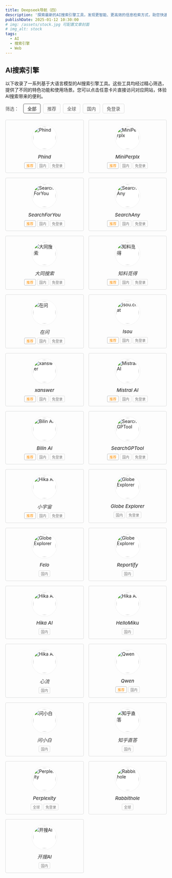 ```yaml
---
title: Deepseek导航（四）
description: '探索最新的AI搜索引擎工具，发现更智能、更高效的信息检索方式，助您快速获取精准答案。'
publishDate: 2025-01-12 10:30:00
# img: /assets/stock.jpg 可配置文章封面
# img_alt: stock
tags:
  - AI
  - 搜索引擎
  - Web
---
```

## AI搜索引擎

以下收录了一系列基于大语言模型的AI搜索引擎工具。这些工具均经过精心筛选，提供了不同的特色功能和使用场景。您可以点击任意卡片直接访问对应网站，体验AI搜索带来的便利。

<div class="filter-container">
  <div class="filter-title">筛选：</div>
  <button class="filter-btn active" data-filter="all">全部</button>
  <button class="filter-btn" data-filter="recommend">推荐</button>
  <button class="filter-btn" data-filter="global">全球</button>
  <button class="filter-btn" data-filter="china">国内</button>
  <button class="filter-btn" data-filter="nologin">免登录</button>
</div>

<div class="ai-tools-container">

<div class="ai-card" data-tags="recommend china nologin">
  <a href="https://www.phind.com/" target="_blank" class="card-link">
    <div class="card-image">
      <img src="https://t3.gstatic.cn/faviconV2?client=SOCIAL&type=FAVICON&fallback_opts=TYPE,SIZE,URL&size=128&url=https://www.phind.com/" alt="Phind">
    </div>
    <div class="card-content">
      <h5>Phind</h5>
      <div class="tags">
        <span class="tag recommend">推荐</span>
        <span class="tag">国内</span>
        <span class="tag">免登录</span>
      </div>
    </div>
  </a>
</div>

<div class="ai-card" data-tags="recommend china nologin">
  <a href="https://mplx.run/" target="_blank" class="card-link">
    <div class="card-image">
      <img src="https://t3.gstatic.cn/faviconV2?client=SOCIAL&type=FAVICON&fallback_opts=TYPE,SIZE,URL&size=128&url=https://mplx.run/" alt="MiniPerplx">
    </div>
    <div class="card-content">
      <h5>MiniPerplx</h5>
      <div class="tags">
        <span class="tag recommend">推荐</span>
        <span class="tag">国内</span>
        <span class="tag">免登录</span>
      </div>
    </div>
  </a>
</div>

<div class="ai-card" data-tags="recommend china nologin">
  <a href="https://q.embbot.com/" target="_blank" class="card-link">
    <div class="card-image">
      <img src="https://t3.gstatic.cn/faviconV2?client=SOCIAL&type=FAVICON&fallback_opts=TYPE,SIZE,URL&size=128&url=https://q.embbot.com/" alt="SearchForYou">
    </div>
    <div class="card-content">
      <h5>SearchForYou</h5>
      <div class="tags">
        <span class="tag recommend">推荐</span>
        <span class="tag">国内</span>
        <span class="tag">免登录</span>
      </div>
    </div>
  </a>
</div>

<div class="ai-card" data-tags="recommend china nologin">
  <a href="https://searchany.org/deepresearch" target="_blank" class="card-link">
    <div class="card-image">
      <img src="https://t3.gstatic.cn/faviconV2?client=SOCIAL&type=FAVICON&fallback_opts=TYPE,SIZE,URL&size=128&url=https://searchany.org/" alt="SearchAny">
    </div>
    <div class="card-content">
      <h5>SearchAny</h5>
      <div class="tags">
        <span class="tag recommend">推荐</span>
        <span class="tag">国内</span>
        <span class="tag">免登录</span>
      </div>
    </div>
  </a>
</div>


<div class="ai-card" data-tags="recommend china nologin">
  <a href="https://datong.info/ui/index.html" target="_blank" class="card-link">
    <div class="card-image">
      <img src="https://t3.gstatic.cn/faviconV2?client=SOCIAL&type=FAVICON&fallback_opts=TYPE,SIZE,URL&size=128&url=https://datong.info/" alt="大同搜索">
    </div>
    <div class="card-content">
      <h5>大同搜索</h5>
      <div class="tags">
        <span class="tag recommend">推荐</span>
        <span class="tag">国内</span>
        <span class="tag">免登录</span>
      </div>
    </div>
  </a>
</div>

<div class="ai-card" data-tags="recommend china nologin">
  <a href="https://www.sou100.com/" target="_blank" class="card-link">
    <div class="card-image">
      <img src="https://t3.gstatic.cn/faviconV2?client=SOCIAL&type=FAVICON&fallback_opts=TYPE,SIZE,URL&size=128&url=https://www.sou100.com/" alt="知料觅得">
    </div>
    <div class="card-content">
      <h5>知料觅得</h5>
      <div class="tags">
        <span class="tag recommend">推荐</span>
        <span class="tag">国内</span>
        <span class="tag">免登录</span>
      </div>
    </div>
  </a>
</div>

<div class="ai-card" data-tags="recommend china nologin">
  <a href="https://www.zaiwen.top/chat/working-edition" target="_blank" class="card-link">
    <div class="card-image">
      <img src="https://t3.gstatic.cn/faviconV2?client=SOCIAL&type=FAVICON&fallback_opts=TYPE,SIZE,URL&size=128&url=https://www.zaiwen.top/" alt="在问">
    </div>
    <div class="card-content">
      <h5>在问</h5>
      <div class="tags">
        <span class="tag recommend">推荐</span>
        <span class="tag">国内</span>
        <span class="tag">免登录</span>
      </div>
    </div>
  </a>
</div>

<div class="ai-card" data-tags="recommend china nologin">
  <a href="https://isou.chat/" target="_blank" class="card-link">
    <div class="card-image">
      <img src="https://t3.gstatic.cn/faviconV2?client=SOCIAL&type=FAVICON&fallback_opts=TYPE,SIZE,URL&size=128&url=https://isou.chat/" alt="isou.chat">
    </div>
    <div class="card-content">
      <h5>Isou</h5>
      <div class="tags">
        <span class="tag recommend">推荐</span>
        <span class="tag">国内</span>
        <span class="tag">免登录</span>
      </div>
    </div>
  </a>
</div>

<div class="ai-card" data-tags="recommend china nologin">
  <a href="https://www.xanswer.com/?zh" target="_blank" class="card-link">
    <div class="card-image">
      <img src="https://t3.gstatic.cn/faviconV2?client=SOCIAL&type=FAVICON&fallback_opts=TYPE,SIZE,URL&size=128&url=https://www.xanswer.com/" alt="xanswer">
    </div>
    <div class="card-content">
      <h5>xanswer</h5>
      <div class="tags">
        <span class="tag recommend">推荐</span>
        <span class="tag">国内</span>
        <span class="tag">免登录</span>
      </div>
    </div>
  </a>
</div>

<div class="ai-card" data-tags="recommend china nologin">
  <a href="https://chat.mistral.ai/chat" target="_blank" class="card-link">
    <div class="card-image">
      <img src="https://t3.gstatic.cn/faviconV2?client=SOCIAL&type=FAVICON&fallback_opts=TYPE,SIZE,URL&size=128&url=https://chat.mistral.ai/" alt="Mistral AI">
    </div>
    <div class="card-content">
      <h5>Mistral AI</h5>
      <div class="tags">
        <span class="tag recommend">推荐</span>
        <span class="tag">国内</span>
        <span class="tag">免登录</span>
      </div>
    </div>
  </a>
</div>

<div class="ai-card" data-tags="recommend china nologin">
  <a href="https://bilin.ai/zh-CN" target="_blank" class="card-link">
    <div class="card-image">
      <img src="https://t3.gstatic.cn/faviconV2?client=SOCIAL&type=FAVICON&fallback_opts=TYPE,SIZE,URL&size=128&url=https://bilin.ai/" alt="Bilin AI">
    </div>
    <div class="card-content">
      <h5>Bilin AI</h5>
      <div class="tags">
        <span class="tag recommend">推荐</span>
        <span class="tag">国内</span>
        <span class="tag">免登录</span>
      </div>
    </div>
  </a>
</div>

<div class="ai-card" data-tags="recommend china nologin">
  <a href="https://searchgptool.ai/" target="_blank" class="card-link">
    <div class="card-image">
      <img src="https://t3.gstatic.cn/faviconV2?client=SOCIAL&type=FAVICON&fallback_opts=TYPE,SIZE,URL&size=128&url=https://searchgptool.ai/" alt="SearchGPTool">
    </div>
    <div class="card-content">
      <h5>SearchGPTool</h5>
      <div class="tags">
        <span class="tag recommend">推荐</span>
        <span class="tag">国内</span>
        <span class="tag">免登录</span>
      </div>
    </div>
  </a>
</div>

<div class="ai-card" data-tags="recommend china nologin">
  <a href="https://ask.xiaoyuzhoufm.com/" target="_blank" class="card-link">
    <div class="card-image">
      <img src="https://t3.gstatic.cn/faviconV2?client=SOCIAL&type=FAVICON&fallback_opts=TYPE,SIZE,URL&size=128&url=https://ask.xiaoyuzhoufm.com/" alt="Hika AI">
    </div>
    <div class="card-content">
      <h5>小宇宙</h5>
      <div class="tags">
        <span class="tag recommend">推荐</span>
        <span class="tag">国内</span>
        <span class="tag">免登录</span>
      </div>
    </div>
  </a>
</div>

<div class="ai-card" data-tags="china  nologin">
  <a href="https://explorer.globe.engineer/" target="_blank" class="card-link">
    <div class="card-image">
      <img src="https://t3.gstatic.cn/faviconV2?client=SOCIAL&type=FAVICON&fallback_opts=TYPE,SIZE,URL&size=128&url=https://explorer.globe.engineer/" alt="Globe Explorer">
    </div>
    <div class="card-content">
      <h5>Globe Explorer</h5>
      <div class="tags">
        <span class="tag">国内</span>
        <span class="tag">免登录</span>
      </div>
    </div>
  </a>
</div>

<div class="ai-card" data-tags="china">
  <a href="https://felo.ai/search/" target="_blank" class="card-link">
    <div class="card-image">
      <img src="https://t3.gstatic.cn/faviconV2?client=SOCIAL&type=FAVICON&fallback_opts=TYPE,SIZE,URL&size=128&url=https://felo.ai/search" alt="Globe Explorer">
    </div>
    <div class="card-content">
      <h5>Felo</h5>
      <div class="tags">
        <span class="tag">国内</span>
      </div>
    </div>
  </a>
</div>

<div class="ai-card" data-tags="china">
  <a href="https://reportify.cn/" target="_blank" class="card-link">
    <div class="card-image">
      <img src="https://t3.gstatic.cn/faviconV2?client=SOCIAL&type=FAVICON&fallback_opts=TYPE,SIZE,URL&size=128&url=https://reportify.cn/" alt="Globe Explorer">
    </div>
    <div class="card-content">
      <h5>Reportify</h5>
      <div class="tags">
        <span class="tag">国内</span>
      </div>
    </div>
  </a>
</div>

<div class="ai-card" data-tags="china">
  <a href="https://hika.fyi/search" target="_blank" class="card-link">
    <div class="card-image">
      <img src="https://t3.gstatic.cn/faviconV2?client=SOCIAL&type=FAVICON&fallback_opts=TYPE,SIZE,URL&size=128&url=https://hika.fyi/" alt="Hika AI">
    </div>
    <div class="card-content">
      <h5>Hika AI</h5>
      <div class="tags">
        <span class="tag">国内</span>
      </div>
    </div>
  </a>
</div>

<div class="ai-card" data-tags="china">
  <a href="https://www.hellomiku.com/index" target="_blank" class="card-link">
    <div class="card-image">
      <img src="https://t3.gstatic.cn/faviconV2?client=SOCIAL&type=FAVICON&fallback_opts=TYPE,SIZE,URL&size=128&url=https://www.hellomiku.com/index" alt="Hika AI">
    </div>
    <div class="card-content">
      <h5>HelloMiku</h5>
      <div class="tags">
        <span class="tag">国内</span>
      </div>
    </div>
  </a>
</div>

<div class="ai-card" data-tags="china">
  <a href="https://iflow.cn/" target="_blank" class="card-link">
    <div class="card-image">
      <img src="https://t3.gstatic.cn/faviconV2?client=SOCIAL&type=FAVICON&fallback_opts=TYPE,SIZE,URL&size=128&url=https://iflow.cn/" alt="Hika AI">
    </div>
    <div class="card-content">
      <h5>心流</h5>
      <div class="tags">
        <span class="tag">国内</span>
      </div>
    </div>
  </a>
</div>

<div class="ai-card" data-tags="recommend china">
  <a href="https://chat.qwen.ai/" target="_blank" class="card-link">
    <div class="card-image">
      <img src="https://t3.gstatic.cn/faviconV2?client=SOCIAL&type=FAVICON&fallback_opts=TYPE,SIZE,URL&size=128&url=https://chat.qwen.ai/" alt="Qwen">
    </div>
    <div class="card-content">
      <h5>Qwen</h5>
      <div class="tags">
        <span class="tag recommend">推荐</span>
        <span class="tag">国内</span>
      </div>
    </div>
  </a>
</div>

<div class="ai-card" data-tags="china">
  <a href="https://www.wenxiaobai.com/" target="_blank" class="card-link">
    <div class="card-image">
      <img src="https://t3.gstatic.cn/faviconV2?client=SOCIAL&type=FAVICON&fallback_opts=TYPE,SIZE,URL&size=128&url=https://www.wenxiaobai.com/" alt="问小白">
    </div>
    <div class="card-content">
      <h5>问小白</h5>
      <div class="tags">
        <span class="tag">国内</span>
      </div>
    </div>
  </a>
</div>

<div class="ai-card" data-tags="china">
  <a href="https://zhida.zhihu.com/" target="_blank" class="card-link">
    <div class="card-image">
      <img src="https://t3.gstatic.cn/faviconV2?client=SOCIAL&type=FAVICON&fallback_opts=TYPE,SIZE,URL&size=128&url=https://zhida.zhihu.com/" alt="知乎直答">
    </div>
    <div class="card-content">
      <h5>知乎直答</h5>
      <div class="tags">
        <span class="tag">国内</span>
      </div>
    </div>
  </a>
</div>

<div class="ai-card" data-tags="global nologin">
  <a href="https://www.perplexity.ai/" target="_blank" class="card-link">
    <div class="card-image">
      <img src="https://t3.gstatic.cn/faviconV2?client=SOCIAL&type=FAVICON&fallback_opts=TYPE,SIZE,URL&size=128&url=https://www.perplexity.ai/" alt="Perplexity">
    </div>
    <div class="card-content">
      <h5>Perplexity</h5>
      <div class="tags">
        <span class="tag">全球</span>
        <span class="tag">免登录</span>
      </div>
    </div>
  </a>
</div>

<div class="ai-card" data-tags="china ">
  <a href="https://www.rabbithole.chat/" target="_blank" class="card-link">
    <div class="card-image">
      <img src="https://t3.gstatic.cn/faviconV2?client=SOCIAL&type=FAVICON&fallback_opts=TYPE,SIZE,URL&size=128&url=https://www.rabbithole.chat/" alt="Rabbithole">
    </div>
    <div class="card-content">
      <h5>Rabbithole</h5>
      <div class="tags">
        <span class="tag">全球</span>
      </div>
    </div>
  </a>
</div>

<div class="ai-card" data-tags="china">
  <a href="https://kaisouai.com/" target="_blank" class="card-link">
    <div class="card-image">
      <img src="https://t3.gstatic.cn/faviconV2?client=SOCIAL&type=FAVICON&fallback_opts=TYPE,SIZE,URL&size=128&url=https://kaisouai.com/" alt="开搜AI">
    </div>
    <div class="card-content">
      <h5>开搜AI</h5>
      <div class="tags">
        <span class="tag">国内</span>
      </div>
    </div>
  </a>
</div>

</div>

<style>
/* 筛选按钮样式 */
.filter-container {
  display: flex;
  flex-wrap: wrap;
  gap: 8px;
  margin-bottom: 20px;
  align-items: center;
}

.filter-title {
  font-weight: 500;
  margin-right: 6px;
  color: #555;
}

.filter-btn {
  padding: 4px 12px;
  border: 1px solid rgba(19, 21, 26, 0.15);
  border-radius: 4px;
  background-color: transparent;
  cursor: pointer;
  transition: all 0.2s ease;
  font-size: 14px;
  color: #555;
}

.filter-btn:hover {
  border-color: #ccc;
  color: #333;
}

.filter-btn.active {
  border-color: #555;
  color: var(--color-300);
  font-weight: 500;
}

/* AI工具卡片容器 - 更紧凑的网格布局 */
.ai-tools-container {
  display: grid;
  grid-template-columns: repeat(auto-fill, minmax(200px, 1fr));
  gap: 15px;
  margin-top: 20px;
}

/* AI卡片样式 - 减小内部间距 */
.ai-card {
  border: 1px solid rgba(19, 21, 26, 0.15);
  border-radius: 4px;
  transition: transform 0.2s ease, border-color 0.2s ease;
  overflow: hidden;
  background-color: transparent;
}

.ai-card:hover {
  transform: translateY(-3px);
  border-color: #ccc;
}

.card-link {
  text-decoration: none;
  color: inherit;
  display: block;
}

.card-link:hover {
  text-decoration: none;  /* 确保悬浮时也没有下划线 */
}

/* 减小卡片内部间距 */
.card-image {
  padding: 15px 0 5px;
  display: flex;
  justify-content: center;
  align-items: center;
}

.card-image img {
  width: 70px;
  height: 70px;
  border-radius: 50%;
  object-fit: cover;
  border: 1px solid #f0f0f0;
  padding: 4px;
  background-color: #fff;
}

.card-content {
  padding: 5px 12px 12px;
  text-align: center;
}

.card-content h5 {
  margin: 0 0 8px 0;
  font-size: 15px;
  color: #333;
  font-weight: 500;
}

/* 标签样式 - 更紧凑 */
.tags {
  display: flex;
  flex-wrap: wrap;
  gap: 4px;
  justify-content: center;
}

.tag {
  font-size: 11px;
  padding: 1px 6px;
  border-radius: 3px;
  border: 1px solid rgba(19, 21, 26, 0.15);
  color: #777;
}

.tag.recommend {
  border-color: rgba(19, 21, 26, 0.29);
  color: #ff8f00;
}

/* 响应式调整 */
@media (max-width: 768px) {
  .ai-tools-container {
    grid-template-columns: repeat(auto-fill, minmax(180px, 1fr));
    gap: 12px;
  }
  
  .filter-container {
    justify-content: flex-start;
  }
  
  .card-image img {
    width: 60px;
    height: 60px;
  }
}

@media (max-width: 480px) {
  .ai-tools-container {
    grid-template-columns: repeat(2, 1fr);
    gap: 10px;
  }
  
  .card-image img {
    width: 50px;
    height: 50px;
  }
  
  .card-content h5 {
    font-size: 14px;
  }
  
  .tag {
    font-size: 10px;
    padding: 1px 4px;
  }
}
</style>

<script>
document.addEventListener('DOMContentLoaded', function() {
  const filterButtons = document.querySelectorAll('.filter-btn');
  const cards = document.querySelectorAll('.ai-card');
  
  // 筛选功能
  filterButtons.forEach(button => {
    button.addEventListener('click', function() {
      // 移除所有按钮的active类
      filterButtons.forEach(btn => btn.classList.remove('active'));
      // 为当前按钮添加active类
      this.classList.add('active');
      
      const filter = this.getAttribute('data-filter');
      
      cards.forEach(card => {
        if (filter === 'all') {
          card.style.display = 'block';
        } else {
          const tags = card.getAttribute('data-tags');
          if (tags && tags.includes(filter)) {
            card.style.display = 'block';
          } else {
            card.style.display = 'none';
          }
        }
      });
    });
  });
});
</script>